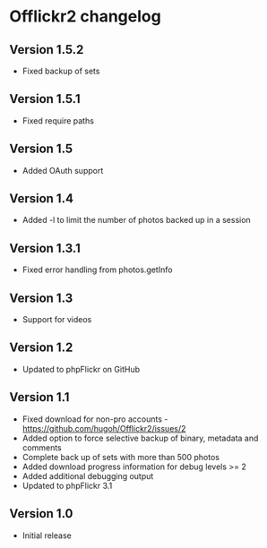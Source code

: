 # Offlickr2 changelog

## Version 1.5.2
- Fixed backup of sets

## Version 1.5.1
- Fixed require paths

## Version 1.5
- Added OAuth support

## Version 1.4
- Added -l to limit the number of photos backed up in a session

## Version 1.3.1
- Fixed error handling from photos.getInfo

## Version 1.3
- Support for videos

## Version 1.2
- Updated to phpFlickr on GitHub

## Version 1.1
- Fixed download for non-pro accounts - https://github.com/hugoh/Offlickr2/issues/2
- Added option to force selective backup of binary, metadata and comments
- Complete back up of sets with more than 500 photos
- Added download progress information for debug levels >= 2
- Added additional debugging output
- Updated to phpFlickr 3.1

## Version 1.0
- Initial release
